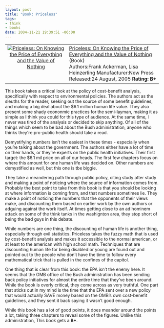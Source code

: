 ```yaml
--- 
layout: post
title: "Book: Priceless"
tags: 
- think
- books
date: 2004-11-21 19:39:51 -06:00
---
```

<table>
<tbody>
<tr>
<td align="center" valign="top"><a href="http://www.amazon.com/exec/obidos/ASIN/1565849817/basezero-20?dev-t=0DKT9N7FZR2FT96TZEG2%26camp=2025%26link_code=sp1"><img class="serendipity_amazonchr_pic" src="http://images.amazon.com/images/P/1565849817.01.MZZZZZZZ.jpg" alt="Priceless: On Knowing the Price of Everything and the Value of Nothing" /></a></td>
<td valign="top">
<div class="serendipity_amazonchr_title"><a href="http://www.amazon.com/exec/obidos/ASIN/1565849817/basezero-20?dev-t=0DKT9N7FZR2FT96TZEG2%26camp=2025%26link_code=sp1">Priceless: On Knowing the Price of Everything and the Value of Nothing</a></div>
<div class="serendipity_amazonchr_catalog">(Book)</div>
<div class="serendipity_amazonchr_extra">Authors:Frank Ackerman, Lisa Heinzerling
Manufacturer:New Press
Released:24 August, 2005
<strong>Rating: B+</strong></div></td>
</tr>
</tbody>
</table>
This book takes a critical look at the policy of cost-benefit analysis, specifically with respect to environmental policies.  The authors act as the sleuths for the reader, seeking out the source of some benefit guidelines, and making a big deal about the $6.1 million human life value.  They also present some shady econonmic practices for the semi-layman, making it as simple as I think you could for this type of audience.  At the same time, I never was tired of the analysis or decided to skip anything.  Of all of the things which seem to be bad about the Bush administration, anyone who thinks they're pro-public health should take a read.

<!--more-->

Demystifying numbers isn’t the easiest in these times - especially when you’re talking about the government. The authors either have a lot of time on their hands, or they’re experts on the public health initiatives. Their first target: the $6.1 mil price on all of our heads. The first few chapters focus on where this amount for one human life was decided on. Other numbers are demystified as well, but this one is tbe biggie.

They take a meandering path through public policy, citing study after study and making a point of noticing where the source of information comes from. Probably the best point to take from this book is that you should be looking at where information is coming from, and that numbers sometimes lie. They make a point of noticing the numbers that the opponents of their views make, and discounting them based on earlier work by the own authors or adguing against the work itself. At times getting close to an ad hominem attack on some of the think tanks in the washignton area, they stop short of being the bad guys in this debate.

While numbers are one thing, the discounting of human life is another thing, especially through evil statistics. Priceless takes the fuzzy math that is used by cost-benefit analysis and makes it accessible to the normal american, or at least to the american with high school math. Techniques that are discounting human life for being disabled or young are found out and pointed out to the people who don’t have the time to follow every mathematical trick that is pulled in the confines of the capitol.

One thing that is clear from this book: the EPA isn’t the enemy here. It seems that the OMB office of the Bush administration has been sending back policy initiatives for almost the entire time that they’ve been around. While the book is overly critical, they come across as very truthful. One part that sticks out in my mind is the time that the EPA sent over a new policy that would actually SAVE money based on the OMB’s own cost-benefit guidelines, and they sent it back saying it wasn’t good enough.

While this book has a lot of good points, it does meander around the points a lot, taking three chapters to reveal some of the figures. Unlike this administration, This book gets a <strong>B+</strong>.
